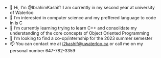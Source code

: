 - 👋 Hi, I’m @IbrahimKashif1 I am currently in my second year at university of Waterloo
- 👀 I’m interested in computer science and my preffered language to code in is C
- 🌱 I’m currently learning trying to learn C++ and consolidate my understanding of the core concepts of Object Oriented Programming
- 💞️ I’m looking to find a co-op/internship for the 2023 summer semester
- 📫 You can contact me at i2kashif@uwaterloo.ca or call me on my personal number 647-782-3359

<!---
IbrahimKashif1/IbrahimKashif1 is a ✨ special ✨ repository because its `README.md` (this file) appears on your GitHub profile.
You can click the Preview link to take a look at your changes.
--->
